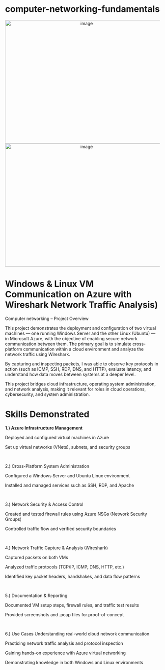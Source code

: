 # computer-networking-fundamentals

<p align="center">

<img width="515" height="400" alt="image" src="https://github.com/user-attachments/assets/16d4a0b1-0d27-4149-8e40-ca57f769a3bf" />

<img width="515" height="400" alt="image" src="https://github.com/user-attachments/assets/09971a7b-dd02-43ed-82c0-c5a9f91e767f" />

</p>

<h1>Windows & Linux VM Communication on Azure with 
Wireshark Network Traffic Analysis)</h1>

Computer networking – Project Overview

This project demonstrates the deployment and configuration of two virtual machines — one running Windows Server and the other Linux (Ubuntu) — in Microsoft Azure, with the objective of enabling secure network communication between them. The primary goal is to simulate cross-platform communication within a cloud environment and analyze the network traffic using Wireshark.

By capturing and inspecting packets, I was able to observe key protocols in action (such as ICMP, SSH, RDP, DNS, and HTTP), evaluate latency, and understand how data moves between systems at a deeper level.

This project bridges cloud infrastructure, operating system administration, and network analysis, making it relevant for roles in cloud operations, cybersecurity, and system administration.


<h1>Skills Demonstrated</h1>

<p>

__1.) Azure Infrastructure Management__

Deployed and configured virtual machines in Azure

Set up virtual networks (VNets), subnets, and security groups

</p>

<br>

<p>
<bold>2.) Cross-Platform System Administration</bold>

Configured a Windows Server and Ubuntu Linux environment

Installed and managed services such as SSH, RDP, and Apache
</p>

<br>


<p>
<bold>3.) Network Security & Access Control</bold>

Created and tested firewall rules using Azure NSGs (Network Security Groups)

Controlled traffic flow and verified security boundaries
</p>

<br>

<p>
<bold>4.) Network Traffic Capture & Analysis (Wireshark)</bold>

Captured packets on both VMs

Analyzed traffic protocols (TCP/IP, ICMP, DNS, HTTP, etc.)

Identified key packet headers, handshakes, and data flow patterns

</p>

<br>

<p>
<bold>5.) Documentation & Reporting</bold>

Documented VM setup steps, firewall rules, and traffic test results

Provided screenshots and .pcap files for proof-of-concept

<br>

<p>

<bold>6.) Use Cases</bold>
Understanding real-world cloud network communication

Practicing network traffic analysis and protocol inspection

Gaining hands-on experience with Azure virtual networking

Demonstrating knowledge in both Windows and Linux environments

</p>










<br />
